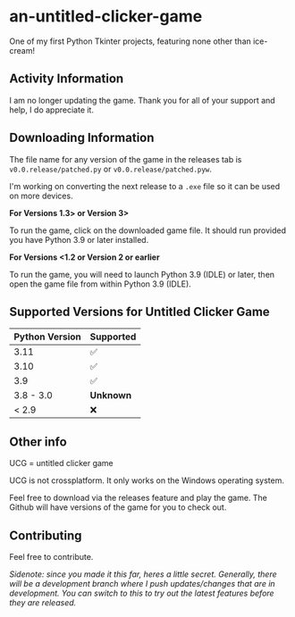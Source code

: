 # an-untitled-clicker-game
One of my first Python Tkinter projects, featuring none other than ice-cream!

## Activity Information
I am no longer updating the game.
Thank you for all of your support and help, I do appreciate it.

## Downloading Information
The file name for any version of the game in the releases tab is `v0.0.release/patched.py` or `v0.0.release/patched.pyw`.

I'm working on converting the next release to a `.exe` file so it can be used on more devices.

**For Versions 1.3> or Version 3>**

To run the game, click on the downloaded game file. It should run provided you have Python 3.9 or later installed.

**For Versions <1.2 or Version 2 or earlier**

To run the game, you will need to launch Python 3.9 (IDLE) or later, then open the game file from within Python 3.9 (IDLE).

## Supported Versions for Untitled Clicker Game

| Python Version   | Supported          |
| --------- | ------------------ |
| 3.11      | :white_check_mark: |
| 3.10      | :white_check_mark: |
| 3.9       | :white_check_mark: |
| 3.8 - 3.0 | **Unknown**        |
| < 2.9     | :x:                |



## Other info

UCG = untitled clicker game

UCG is not crossplatform. It only works on the Windows operating system.

Feel free to download via the releases feature and play the game. The Github will have versions of the game for you to check out.

## Contributing
Feel free to contribute.

*Sidenote: since you made it this far, heres a little secret. Generally, there will be a development branch where I push updates/changes that are in development. You can switch to this to try out the latest features before they are released.*
